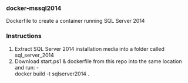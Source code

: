 ### docker-mssql2014
Dockerfile to create a container running SQL Server 2014

### Instructions

1. Extract SQL Server 2014 installation media into a folder called sql_server_2014
2. Download start.ps1 & dockerfile from this repo into the same location and run: - </br>
  docker build -t sqlserver2014 .

